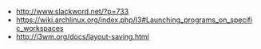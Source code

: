- http://www.slackword.net/?p=733
- https://wiki.archlinux.org/index.php/I3#Launching_programs_on_specific_workspaces
- http://i3wm.org/docs/layout-saving.html
